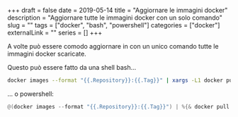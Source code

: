 +++ 
draft = false
date = 2019-05-14
title = "Aggiornare le immagini docker"
description = "Aggiornare tutte le immagini docker con un solo comando"
slug = "" 
tags = ["docker", "bash", "powershell"]
categories = ["docker"]
externalLink = ""
series = []
+++

A volte può essere comodo aggiornare in con un unico comando tutte le immagini docker scaricate.

Questo può essere fatto da una shell bash...

```bash
docker images --format "{{.Repository}}:{{.Tag}}" | xargs -L1 docker pull
```

... o powershell:

```powershell
@(docker images --format "{{.Repository}}:{{.Tag}}") | %{& docker pull $_}
```